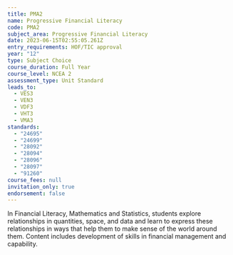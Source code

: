 ```yaml
---
title: PMA2
name: Progressive Financial Literacy
code: PMA2
subject_area: Progressive Financial Literacy
date: 2023-06-15T02:55:05.261Z
entry_requirements: HOF/TIC approval
year: "12"
type: Subject Choice
course_duration: Full Year
course_level: NCEA 2
assessment_type: Unit Standard
leads_to:
  - VES3
  - VEN3
  - VDF3
  - VHT3
  - VMA3
standards:
  - "24695"
  - "24699"
  - "28092"
  - "28094"
  - "28096"
  - "28097"
  - "91260"
course_fees: null
invitation_only: true
endorsement: false
---
```

In Financial Literacy, Mathematics and Statistics, students explore relationships in quantities, space, and data and learn to express these relationships in ways that help them to make sense of the world around them. Content includes development of skills in financial management and capability.
